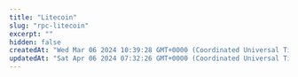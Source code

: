 ```yaml
---
title: "Litecoin"
slug: "rpc-litecoin"
excerpt: ""
hidden: false
createdAt: "Wed Mar 06 2024 10:39:28 GMT+0000 (Coordinated Universal Time)"
updatedAt: "Sat Apr 06 2024 07:32:26 GMT+0000 (Coordinated Universal Time)"
---
```

